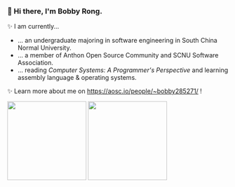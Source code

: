 ### 👋 Hi there, I'm Bobby Rong.

✨ I am currently...

- ... an undergraduate majoring in software engineering in South China Normal University.
- ... a member of Anthon Open Source Community and SCNU Software Association.
- ... reading *Computer Systems: A Programmer's Perspective* and learning assembly language & operating systems.

✨ Learn more about me on https://aosc.io/people/~bobby285271/ !

<a href="#"><img src="https://github-readme-stats.vercel.app/api?username=bobby285271&show_icons=true" height="180px"></a> <a href="#"><img src="https://github-readme-stats.vercel.app/api/top-langs/?username=bobby285271&layout=compact" height="180px"></a>
